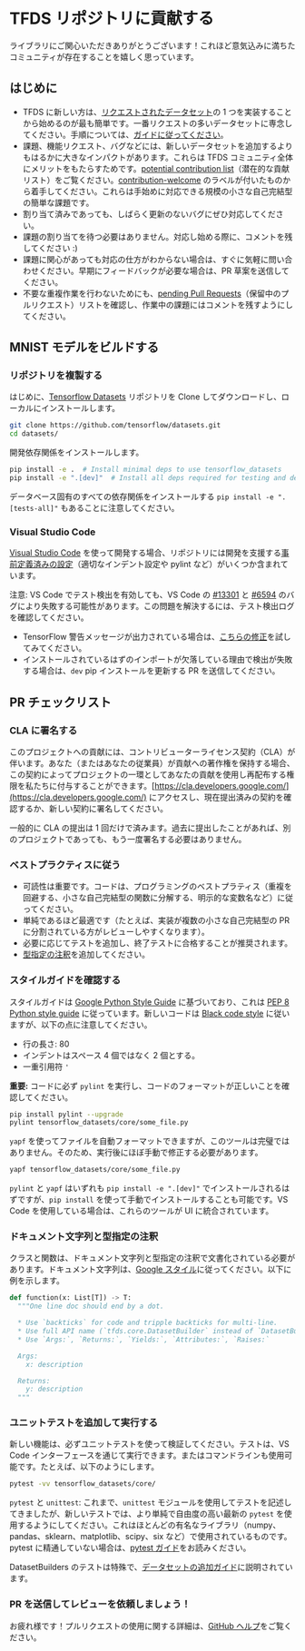 # TFDS リポジトリに貢献する

ライブラリにご関心いただきありがとうございます！これほど意気込みに満ちたコミュニティが存在することを嬉しく思っています。

## はじめに

- TFDS に新しい方は、[リクエストされたデータセット](https://github.com/tensorflow/datasets/issues?q=is%3Aissue+is%3Aopen+label%3A%22dataset+request%22+sort%3Areactions-%2B1-desc)の 1 つを実装することから始めるのが最も簡単です。一番リクエストの多いデータセットに専念してください。手順については、[ガイドに従ってください](https://www.tensorflow.org/datasets/add_dataset)。
- 課題、機能リクエスト、バグなどには、新しいデータセットを追加するよりもはるかに大きなインパクトがあります。これらは TFDS コミュニティ全体にメリットをもたらすためです。[potential contribution list](https://github.com/tensorflow/datasets/issues?utf8=%E2%9C%93&q=is%3Aissue+is%3Aopen+-label%3A%22dataset+request%22+)（潜在的な貢献リスト）をご覧ください。[contribution-welcome](https://github.com/tensorflow/datasets/issues?q=is%3Aissue+is%3Aopen+label%3A%22contributions+welcome%22) のラベルが付いたものから着手してください。これらは手始めに対応できる規模の小さな自己完結型の簡単な課題です。
- 割り当て済みであっても、しばらく更新のないバグにぜひ対応してください。
- 課題の割り当てを待つ必要はありません。対応し始める際に、コメントを残してください :)
- 課題に関心があっても対応の仕方がわからない場合は、すぐに気軽に問い合わせください。早期にフィードバックが必要な場合は、PR 草案を送信してください。
- 不要な重複作業を行わないためにも、[pending Pull Requests](https://github.com/tensorflow/datasets/pulls)（保留中のプルリクエスト）リストを確認し、作業中の課題にはコメントを残すようにしてください。

## MNIST モデルをビルドする

### リポジトリを複製する

はじめに、[Tensorflow Datasets](https://github.com/tensorflow/datasets) リポジトリを Clone してダウンロードし、ローカルにインストールします。

```sh
git clone https://github.com/tensorflow/datasets.git
cd datasets/
```

開発依存関係をインストールします。

```sh
pip install -e .  # Install minimal deps to use tensorflow_datasets
pip install -e ".[dev]"  # Install all deps required for testing and development
```

データベース固有のすべての依存関係をインストールする `pip install -e ".[tests-all]"` もあることに注意してください。

### Visual Studio Code

[Visual Studio Code](https://code.visualstudio.com/) を使って開発する場合、リポジトリには開発を支援する[事前定義済みの設定](https://github.com/tensorflow/datasets/tree/master/.vscode/settings.json)（適切なインデント設定や pylint など）がいくつか含まれています。

注意: VS Code でテスト検出を有効しても、VS Code の [#13301](https://github.com/microsoft/vscode-python/issues/13301) と [#6594](https://github.com/microsoft/vscode-python/issues/6594) のバグにより失敗する可能性があります。この問題を解決するには、テスト検出ログを確認してください。

- TensorFlow 警告メッセージが出力されている場合は、[こちらの修正](https://github.com/microsoft/vscode-python/issues/6594#issuecomment-555680813)を試してみてください。
- インストールされているはずのインポートが欠落している理由で検出が失敗する場合は、`dev` pip インストールを更新する PR を送信してください。

## PR チェックリスト

### CLA に署名する

このプロジェクトへの貢献には、コントリビューターライセンス契約（CLA）が伴います。あなた（またはあなたの従業員）が貢献への著作権を保持する場合、この契約によってプロジェクトの一環としてあなたの貢献を使用し再配布する権限を私たちに付与することができます。[https://cla.developers.google.com/](https://cla.developers.google.com/) にアクセスし、現在提出済みの契約を確認するか、新しい契約に署名してください。

一般的に CLA の提出は 1 回だけで済みます。過去に提出したことがあれば、別のプロジェクトであっても、もう一度署名する必要はありません。

### ベストプラクティスに従う

- 可読性は重要です。コードは、プログラミングのベストプラティス（重複を回避する、小さな自己完結型の関数に分解する、明示的な変数名など）に従ってください。
- 単純であるほど最適です（たとえば、実装が複数の小さな自己完結型の PR に分割されている方がレビューしやすくなります）。
- 必要に応じてテストを追加し、終了テストに合格することが推奨されます。
- [型指定の注釈](https://docs.python.org/3/library/typing.html)を追加してください。

### スタイルガイドを確認する

スタイルガイドは [Google Python Style Guide](https://github.com/google/styleguide/blob/gh-pages/pyguide.md) に基づいており、これは [PEP 8 Python style guide](https://www.python.org/dev/peps/pep-0008) に従っています。新しいコードは [Black code style](https://github.com/psf/black/blob/master/docs/the_black_code_style.md) に従いますが、以下の点に注意してください。

- 行の長さ: 80
- インデントはスペース 4 個ではなく 2 個とする。
- 一重引用符 `'`

**重要:** コードに必ず `pylint` を実行し、コードのフォーマットが正しいことを確認してください。

```sh
pip install pylint --upgrade
pylint tensorflow_datasets/core/some_file.py
```

`yapf` を使ってファイルを自動フォーマットできますが、このツールは完璧ではありません。そのため、実行後にほぼ手動で修正する必要があります。

```sh
yapf tensorflow_datasets/core/some_file.py
```

`pylint` と `yapf` はいずれも `pip install -e ".[dev]"` でインストールされるはずですが、`pip install` を使って手動でインストールすることも可能です。VS Code を使用している場合は、これらのツールが UI に統合されています。

### ドキュメント文字列と型指定の注釈

クラスと関数は、ドキュメント文字列と型指定の注釈で文書化されている必要があります。ドキュメント文字列は、[Google スタイル](https://google.github.io/styleguide/pyguide.html#383-functions-and-methods)に従ってください。以下に例を示します。

```python
def function(x: List[T]) -> T:
  """One line doc should end by a dot.

  * Use `backticks` for code and tripple backticks for multi-line.
  * Use full API name (`tfds.core.DatasetBuilder` instead of `DatasetBuilder`)
  * Use `Args:`, `Returns:`, `Yields:`, `Attributes:`, `Raises:`

  Args:
    x: description

  Returns:
    y: description
  """
```

### ユニットテストを追加して実行する

新しい機能は、必ずユニットテストを使って検証してください。テストは、VS Code インターフェースを通じて実行できます。またはコマンドラインも使用可能です。たとえば、以下のようにします。

```sh
pytest -vv tensorflow_datasets/core/
```

`pytest` と `unittest`: これまで、`unittest` モジュールを使用してテストを記述してきましたが、新しいテストでは、より単純で自由度の高い最新の `pytest` を使用するようにしてください。これはほとんどの有名なライブラリ（numpy、pandas、sklearn、matplotlib、scipy、six など）で使用されているものです。pytest に精通していない場合は、[pytest ガイド](https://docs.pytest.org/en/stable/getting-started.html#getstarted)をお読みください。

DatasetBuilders のテストは特殊で、[データセットの追加ガイド](https://github.com/tensorflow/datasets/blob/master/docs/add_dataset.md#test-your-dataset)に説明されています。

### PR を送信してレビューを依頼しましょう！

お疲れ様です！プルリクエストの使用に関する詳細は、[GitHub ヘルプ](https://help.github.com/articles/about-pull-requests/)をご覧ください。
